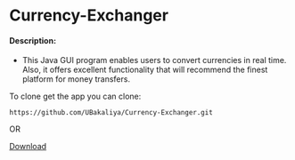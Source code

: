 # Currency-Exchanger

#### Description:

- This Java GUI program enables users to convert currencies in real time. Also, it offers excellent functionality that will recommend the finest platform for money transfers.

To clone get the app you can clone:
```
https://github.com/UBakaliya/Currency-Exchanger.git
```

OR

[Download](https://github.com/UBakaliya/Currency-Exchanger/archive/refs/heads/main.zip)

